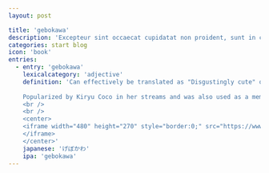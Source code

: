 ```yaml
---
layout: post

title: 'gebokawa'
description: 'Excepteur sint occaecat cupidatat non proident, sunt in culpa qui officia deserunt mollit anim id est laborum.'
categories: start blog
icon: 'book'
entries:
  - entry: 'gebokawa'
    lexicalcategory: 'adjective'
    definition: 'Can effectively be translated as "Disgustingly cute" or "so cute that I want to vomit." It comes from the two words げぼ (gebo), meaning to vomit, and かわいい (kawaii), meaning cute.
    
    Popularized by Kiryu Coco in her streams and was also used as a member emote.
    <br />
    <br />
    <center>
    <iframe width="480" height="270" style="border:0;" src="https://www.youtube.com/embed/NfPS08sQSEQ">
    </iframe>
    </center>'
    japanese: 'げぼかわ'
    ipa: 'gebokawa'
---
```


